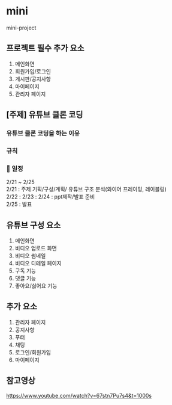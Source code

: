 # mini
mini-project   


## 프로젝트 필수 추가 요소

1. 메인화면  
2. 회원가입/로그인  
3. 게시판/공지사항  
4. 마이페이지  
5. 관리자 페이지  


## [주제] 유튜브 클론 코딩
 
### 유튜브 클론 코딩을 하는 이유

### 규칙  

### 📝 일정  
2/21 ~ 2/25  
2/21 : 주제 기획/구성/계획/
        유튜브 구조 분석(와이어 프레이밍, 레이블링)   
2/22 : 
2/23 : 
2/24 : ppt제작/발표 준비  
2/25 : 발표  

## 유튜브 구성 요소
1. 메인화면
2. 비디오 업로드 화면
3. 비디오 썸네일
4. 비디오 디테일 페이지
5. 구독 기능
6. 댓글 기능
7. 좋아요/싫어요 기능

## 추가 요소
1. 관리자 페이지  
2. 공지사항  
3. 푸터  
4. 채팅  
5. 로그인/회원가입
6. 마이페이지

## 참고영상
https://www.youtube.com/watch?v=67stn7Pu7s4&t=1000s
